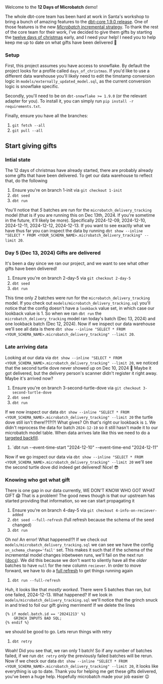 Welcome to the **12 Days of Microbatch** demo!

The whole dbt-core team has been hard at work in Santa's workshop to bring a bunch of amazing features to the [dbt-core 1.9.0 release](https://github.com/dbt-labs/dbt-core/releases/tag/v1.9.0). One of those features is the new [_Microbatch_ incremental strategy](https://docs.getdbt.com/docs/build/incremental-microbatch). To thank the rest of the core team for their work, I've decided to give them gifts by starting the [twelve days of christmas](https://en.wikipedia.org/wiki/The_Twelve_Days_of_Christmas_(song)) early, and I need your help! I need you to help keep me up to date on what gifts have been delivered 🎁

### Setup

First, this project assumes you have access to snowflake. By default the project looks for a profile called `days_of_christmas`. If you'd like to use a different data warehouse you'll likely need to edit the timstamp conversion logic in `models/externally_updated_model.sql`, as the current conversion logic is snowflake specific.

Secondly, you'll need to be on `dbt-snowflake >= 1.9.0` (or the relevant adapter for you). To install it, you can simply run `pip install -r requirements.txt`.

Finally, ensure you have all the branches:
1. `git fetch --all`
2. `git pull --all`

## Start giving gifts

### Intial state
The 12 days of christmas have already started, there are probably already some gifts that have been delivered. To get our data warehouse to reflect that, do the following
1. Ensure you're on branch 1-init via `git checkout 1-init`
2. `dbt seed`
3. `dbt run`

You'll notice that _5_ batches are run for the `microbatch_delivery_tracking` model (that is if you are running this on Dec 13th, 2024. If you're sometime in the future, it'll likely be more). Specifically 2024-12-09, 2024-12-10, 2024-12-11, 2024-12-12, 2024-12-13. If you want to see exactly what we have thus far you can inspect the data by running `dbt show --inline "SELECT * FROM <YOUR_SCHEMA_NAME>.microbatch_delivery_tracking" --limit 20`.

### Day 5 (Dec 13, 2024) Gifts are delivered

It's been a day since we ran our project, and we want to see what other gifts have been delivered!
1. Ensure you're on branch 2-day-5 via `git checkout 2-day-5`
2. `dbt seed`
3. `dbt run`

This time only _2_ batches were run for the `microbatch_delivery_tracking` model. If you check out `models/microbatch_delivery_tracking.sql` you'll notice that the config doesn't have a `lookback` value set, in which case our lookback value is 1. So when we ran `dbt run` the `microbatch_delivery_tracking` model ran today's batch (Dec 13, 2024) and one lookback batch (Dec 12, 2024). Now if we inspect our data warehouse we'll see all data is there `dbt show --inline "SELECT * FROM <YOUR_SCHEMA_NAME>.microbatch_delivery_tracking" --limit 20`.

### Late arriving data

Looking at our data via `dbt show --inline "SELECT * FROM <YOUR_SCHEMA_NAME>.microbatch_delivery_tracking" --limit 20`, we noticed that the second turtle dove never showed up on Dec 10, 2024 🤔 Maybe it got delivered, but the delivery person's scanner didn't register it right away. Maybe it's arrived now?

1. Ensure you're on branch 3-second-turtle-dove via `git checkout 3-second-turtle-dove`
2. `dbt seed`
3. `dbt run`

If we now inspect our data `dbt show --inline "SELECT * FROM <YOUR_SCHEMA_NAME>.microbatch_delivery_tracking" --limit 20` the turtle dove still isn't there!?1?!?! What gives? Oh that's right our lookback is `1`. We didn't reprocess the data for batch `2024-12-10` so it still hasn't made it to our microbatch model table. When data arrives late like this we need to do a [targeted backfill](https://docs.getdbt.com/docs/build/incremental-microbatch#backfills).

1. `dbt run --event-time-start "2024-12-10" --event-time-end "2024-12-11"

Now if we go inspect our data via `dbt show --inline "SELECT * FROM <YOUR_SCHEMA_NAME>.microbatch_delivery_tracking" --limit 20` we'll see the second turtle dove did indeed get delivered! Nice! 😎

### Knowing who got what gift

There is one gap in our data currently, WE DON'T KNOW WHO GOT WHAT GIFT 😱 That is a problem! The good news though is that our upstream has started providing that information, so we can start propagating it

1. Ensure you're on branch 4-day-5 via `git checkout 4-info-on-reciever-added`
2. `dbt seed --full-refresh` (full refresh because the schema of the seed changed)
3. `dbt run`

Oh no! An error! What happened!?! If we check out `models/microbatch_delivery_tracking.sql` we can see we have the config `on_schema_change='fail'` set. This makes it such that if the schema of the incremental model changes inbetween runs, we'll fail on the next run ([docs](https://docs.getdbt.com/reference/resource-configs/contract#incremental-models-and-on_schema_change)). We did this because we don't want to silently have all the _older_ batches to have `null` for the new column `reciever`. In order to move forward, we have to do a [full refresh](https://docs.getdbt.com/reference/resource-configs/full_refresh#description) to get things running again

1. `dbt run --full-refresh`

Huh, it looks like that _mostly worked_. There were 5 batches than ran, but one failed, 2024-12-13. What happened? If we look in `models/microbatch_delivery_tracking.sql` we'll notice that the grinch snuck in and tried to foil our gift giving merriment! If we delete the lines

```
{% if model.batch.id == '20241213' %}
    GRINCH INPUTS BAD SQL;
{% endif %}
```

we should be good to go. Lets rerun things with retry

1. `dbt retry`

Woah! Did you see that, we ran only 1 batch! So if any number of batches failed, if we run `dbt retry` _only_ the previously failed batches will be rerun. Now if we check our data `dbt show --inline "SELECT * FROM <YOUR_SCHEMA_NAME>.microbatch_delivery_tracking" --limit 20`, it looks like everything is up to date. Thank you for helping me get these gifts delivered, you've been a huge help. Hopefully microbatch made your job easier 😉